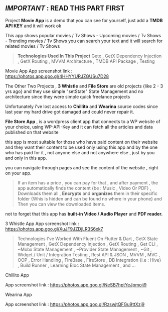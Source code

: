 ## *IMPORTANT* : READ THIS PART FIRST

Project **Movie App** is a demo that you can see for yourself, just add a **TMDB API KEY** and it will work ok


This app shows popular movies / Tv Shows - Upcoming movies / Tv Shows - Trending movies / Tv Shows 
you can search your text and it will search for related movies / Tv Shows 


> **Technologies Used In This Project**
Getx ,
GetX Dependency Injection ,
GetX Routing ,
MVVM Architecture  ,
TMDB API Package ,
Testing 





Movie App
App screenshot link : https://photos.app.goo.gl/4HHYYURJZGUSu7D28 

The Other Two Projects , **3 Whistle** and **File Store** are old projects {like 2 - 3 yrs ago} and they use simple "setState" State Management and no architecture since they were simple quick freelance projects

Unfortunately i've lost access to **Chillito** and **Wearina** source codes since last year my hard drive got damaged and could never repair it. 

**File Store App** , is a wordpress client app that connects to a WP website of your choice,  using WP-API-Key and it can fetch all the articles and data published on that website

this app is most suitable for those who have paid content on their website and they want their content to be used only using this app and by the one who has paid for it , not anyone else and not anywhere else , 
just by you and only in this app.

you can navigate through pages and see the content of the website , right on your app.  

> If an item has a price , you can pay for that , and after payment , the app automatically finds the content {be : Music , Video Or PDF} , Downloads them all , **Encrypts** and **organizes** them in their specific folder {Whis is hidden and can be found no where in your phone} and Then you can view the downloaded items.

not to forget that this app has **built-in Video / Audio Player** and **PDF reader.**





3 Whistle App
App screenshot link : https://photos.app.goo.gl/XuJF9JZDjLR3S6xk7




> Technologies I've Worked With
Fluent On Flutter & Dart ,
GetX State Management ,
GetX Dependency Injection ,
GetX Routing ,
Get CLI ,
~Mobx State Management ,
~Provider State Management ,
~Git ,
Widget / Unit / Integration Testing ,
Rest API & JSON ,
MVVM ,
MVC ,
OOP ,
Error Handling ,
FireBase ,
FireStore ,
DB Integration {i.e : Hive} ,
Build Runner ,
Learning Bloc State Management ,
and ...





Chillito App

App screenshot link : https://photos.app.goo.gl/NeSB7hptYeJpmoij9





Wearina App

App screenshot link : https://photos.app.goo.gl/RzswjtQFGu9ttXzj9
